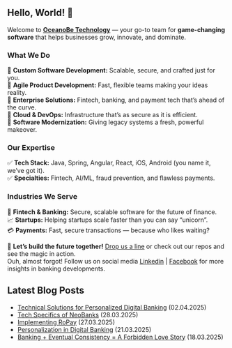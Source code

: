 ## Hello, World! :wave:

Welcome to **[OceanoBe Technology][1]** — your go-to team for **game-changing software** that helps businesses grow, innovate, and dominate.

### What We Do
🔹 **Custom Software Development:** Scalable, secure, and crafted just for you.\
🔹 **Agile Product Development:** Fast, flexible teams making your ideas reality.\
🔹 **Enterprise Solutions:** Fintech, banking, and payment tech that’s ahead of the curve.\
🔹 **Cloud & DevOps:** Infrastructure that’s as secure as it is efficient.\
🔹 **Software Modernization:** Giving legacy systems a fresh, powerful makeover.
 
### Our Expertise
✅ **Tech Stack:** Java, Spring, Angular, React, iOS, Android (you name it, we’ve got it).\
✅ **Specialties:** Fintech, AI/ML, fraud prevention, and flawless payments.
 
### Industries We Serve
🏦 **Fintech & Banking:** Secure, scalable software for the future of finance.\
📈 **Startups:** Helping startups scale faster than you can say “unicorn”.\
💳 **Payments:** Fast, secure transactions — because who likes waiting?
 
📩 **Let’s build the future together!** [Drop us a line][1] or check out our repos and see the magic in action.\
Ouh, almost forgot! Follow us on social media [Linkedin][2] | [Facebook][3] for more insights in banking developments.


[1]: https://oceanobe.com
[2]: https://www.linkedin.com/company/oceanobe-technology/
[3]: https://www.facebook.com/oceanobe/

## Latest Blog Posts
- [Technical Solutions for Personalized Digital Banking](https://oceanobe.com/news/technical-solutions-for-personalized-digital-banking/1505) (02.04.2025)
- [Tech Specifics of NeoBanks](https://oceanobe.com/news/tech-specifics-of-neobanks/1503) (28.03.2025)
- [Implementing RoPay](https://oceanobe.com/news/implementing-ropay/1501) (27.03.2025)
- [Personalization in Digital Banking](https://oceanobe.com/news/personalization-in-digital-banking/1499) (21.03.2025)
- [Banking + Eventual Consistency = A Forbidden Love Story](https://oceanobe.com/news/banking-+-eventual-consistency-=-a-forbidden-love-story/1496) (18.03.2025)
